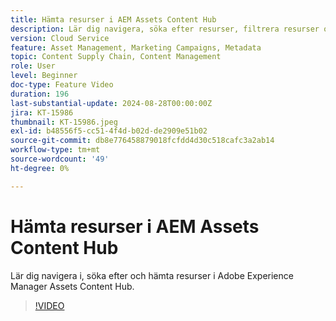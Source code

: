 ```yaml
---
title: Hämta resurser i AEM Assets Content Hub
description: Lär dig navigera, söka efter resurser, filtrera resurser och ladda ned dem i Adobe Experience Manager Assets Content Hub.
version: Cloud Service
feature: Asset Management, Marketing Campaigns, Metadata
topic: Content Supply Chain, Content Management
role: User
level: Beginner
doc-type: Feature Video
duration: 196
last-substantial-update: 2024-08-28T00:00:00Z
jira: KT-15986
thumbnail: KT-15986.jpeg
exl-id: b48556f5-cc51-4f4d-b02d-de2909e51b02
source-git-commit: db8e776458879018fcfdd4d30c518cafc3a2ab14
workflow-type: tm+mt
source-wordcount: '49'
ht-degree: 0%

---
```


# Hämta resurser i AEM Assets Content Hub

Lär dig navigera i, söka efter och hämta resurser i Adobe Experience Manager Assets Content Hub.

>[!VIDEO](https://video.tv.adobe.com/v/3433135/?learn=on)
